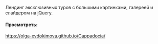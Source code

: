 Лендинг эксклюзивных туров с большими картинками, галереей и слайдером на jQuery.

#### Просмотреть:
https://olga-evdokimova.github.io/Cappadocia/
